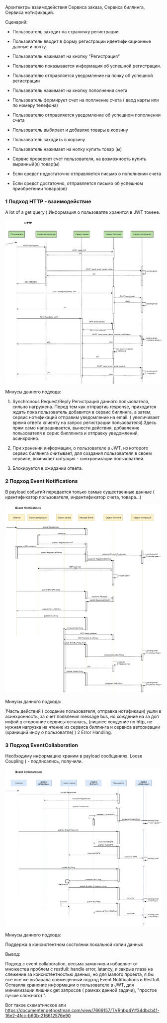 Архитектры взаимодействия Сервиса заказа, Сервиса биллинга, Сервиса нотификаций.

Сценарий:


- Пользователь заходит на страничку регистрации.
- Пользователь вводит в форму регистрации идентификационные данные и почту.
- Пользователь нажимает на кнопку "Регистрация"
- Пользователю показывается информация об успешной регистрации.
- Пользователю отправляется  уведомление на  почку  об успешной регистрации

- Пользователь  нажимает на  кнопку  пополнения  счета
- Пользователь  формирует счет на поплнение  счета ( ввод  карты  или  по номеру  телефона)
- Пользователю отправляется  уведомление об успешном   пополнении счета

- Пользователь выбирает  и добавляе   товары  в корзину
- Пользователь  заходить в корзину
- Пользователь нажимает  на нопку купить  товар (ы)

- Сервис проверяет счет  пользователя, на  возможность купить  выранный(е)  товар(ы)
- Если  средст недостаточно отправляется письмо  о пополнении счета
- Если  средст достаточно, отправляется  письмо об  успешном приобретении  товара(ов)

###  1 Подход HTTP  - взаимодействие

A lot of a get query )
Информация  о  пользоватле  хранится в JWT токене.

![http взаимодействие](event_http.png)

Минусы данного  подхода:

1. Synchronous Request/Reply
Регистрация   данного  пользователя,  сильно  нагружена. Перед  тем как отправтиь  response,  приходится  ждать пока  пользователь добавится в  сервис  биллинга, а затем, сервис нотификаций  отправим  уведомление на email. ( увеличивает  время  ответа  клиенту на  запрос регистрации пользователя).Здесь прям  само  напрашивается, вынести  действия, добавление пользователя в  серис билллинга и отправку  уведомлений, асинхронно.

2. При  хранении  информации,   о пользователе в JWT,  из  которого сервис биллинга  считывает, для  создания  пользователя   в своем  сервисе,  возникает  ситуация -  синхронизации пользоватлей.

3. Блокируется в ожидании ответа.

### 2 Подход Event Notifications

В payload событий передается только самые существенные данные (  идентификатор  пользователя,   индентификатор счета, товара...) 

![event notification](event_notification.png)

Минусы  данного  подхода:

1Часть  действий ( создание пользователя,  отправка  нотификаци) ушли в асинхронность, за счет   появления  message bus, но   хождение на  за доп инфой   в сторонние  сервисы 
осталась, (лишнее   хождение по  http, не нужная  нагрузка  на  чтение  из сервиса  биллинга и    сервиса  авторизации (хранищий  инфу о пользоватле) )
2 Error Handling.

### 3 Подход EventCollaboration

Необходиму   информацию  храним в payload сообщениях. Loose Coupling ) - подписались, получили.

![event_collaboration](event_collaboration.png)

Минусы данного подхода:

Поддержа в консистентном состоянии локальной копии данных

Вывод:

Подход  с event collaboration, весьма заманчив  и избавляет от  множества проблем c restfull: handle error, latancy, и  закрыв  глаза  на слежение  за   консистентностью данных, но  для   малого  проекта, я бы  все  все же выбарала
совмещенный  подход Event Notifications и Restfull. Оставила  хранение  информации о пользователе в JWT,   для  минимизации лишних  get запросов (  рамках данной задачи), 
"простое лучше сложного) ". 

Вот такое  схематичское апи https://documenter.getpostman.com/view/7669157/TVRhbp4Y#34dbcb41-16e2-4fcc-b60b-216612576e90

